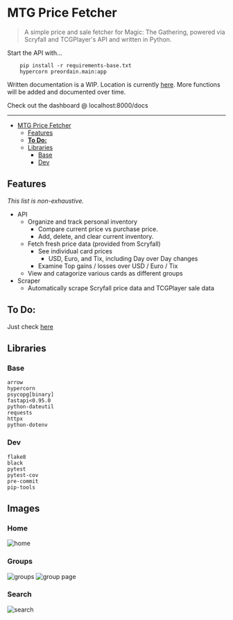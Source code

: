 # MTG Price Fetcher
> A simple price and sale fetcher for Magic: The Gathering, powered via Scryfall and TCGPlayer's API and written in Python.




Start the API with...
```
    pip install -r requirements-base.txt
    hypercorn preordain.main:app
```
Written documentation is a WIP. Location is currently [here](docs/api_functions.md). More functions will be added and documented over time.


Check out the dashboard @ localhost:8000/docs



------------


- [MTG Price Fetcher](#mtg-price-fetcher)
  - [Features](#features)
  - [**To Do:**](#to-do)
  - [Libraries](#libraries)
    - [Base](#base)
    - [Dev](#dev)

## Features
*This list is non-exhaustive.*
- API
  - Organize and track personal inventory
    - Compare current price vs purchase price.
    - Add, delete, and clear current inventory.
  - Fetch fresh price data (provided from Scryfall)
    - See individual card prices
      - USD, Euro, and Tix, including Day over Day changes
    - Examine Top gains / losses over USD / Euro / Tix
  - View and catagorize various cards as different groups
- Scraper
  - Automatically scrape Scryfall price data and TCGPlayer sale data

## **To Do:**

  Just check [here](https://github.com/sbyt32/mtg_price_fetcher/discussions/22)


## Libraries
  ### Base
    arrow
    hypercorn
    psycopg[binary]
    fastapi<0.95.0
    python-dateutil
    requests
    httpx
    python-dotenv
  ### Dev
    flake8
    black
    pytest
    pytest-cov
    pre-commit
    pip-tools


## Images

### Home
![home](https://user-images.githubusercontent.com/73682114/227756059-f62f8074-2d80-4c19-b68f-f7df6fc6914b.png)

### Groups
![groups](https://user-images.githubusercontent.com/73682114/227756063-bbe35141-c3e0-496b-be2d-4f6147d927ae.png)
![group page](https://user-images.githubusercontent.com/73682114/227756066-9deac17f-12ea-468e-b031-ff262baadd43.png)
### Search
![search](https://user-images.githubusercontent.com/73682114/227756068-870dd243-cf9e-489a-9233-69be649b255b.png)

